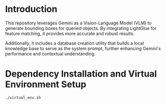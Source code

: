 # Introduction
This repository leverages Gemini as a Vision-Language Model (VLM) to generate bounding boxes for queried objects. By integrating LightGlue for feature matching, it provides more accurate and robust results.

Additionally, it includes a database creation utility that builds a local knowledge base to serve as the system prompt, further enhancing Gemini's performance and contextual understanding.


# Dependency Installation and Virtual Environment Setup
```bash
./virtual_env.sh
```


